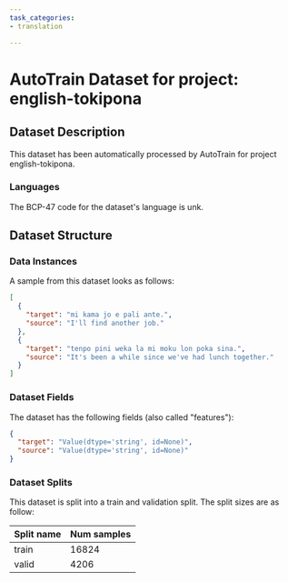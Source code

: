 ```yaml
---
task_categories:
- translation

---
```

# AutoTrain Dataset for project: english-tokipona

## Dataset Description

This dataset has been automatically processed by AutoTrain for project english-tokipona.

### Languages

The BCP-47 code for the dataset's language is unk.

## Dataset Structure

### Data Instances

A sample from this dataset looks as follows:

```json
[
  {
    "target": "mi kama jo e pali ante.",
    "source": "I'll find another job."
  },
  {
    "target": "tenpo pini weka la mi moku lon poka sina.",
    "source": "It's been a while since we've had lunch together."
  }
]
```

### Dataset Fields

The dataset has the following fields (also called "features"):

```json
{
  "target": "Value(dtype='string', id=None)",
  "source": "Value(dtype='string', id=None)"
}
```

### Dataset Splits

This dataset is split into a train and validation split. The split sizes are as follow:

| Split name   | Num samples         |
| ------------ | ------------------- |
| train        | 16824 |
| valid        | 4206 |
